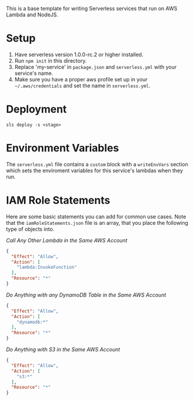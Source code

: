 This is a base template for writing Serverless
services that run on AWS Lambda and NodeJS.

Setup
=====

1. Have serverless version 1.0.0-rc.2 or higher installed.
2. Run `npm init` in this directory.
3. Replace 'my-service' in `package.json` and `serverless.yml` with your service's name.
4. Make sure you have a proper aws profile set up in your `~/.aws/credentials` and set the name in `serverless.yml`.

Deployment
==========

`sls deploy -s <stage>`

Environment Variables
=====================

The `serverless.yml` file contains a `custom` block
with a `writeEnvVars` section which sets the enviroment
variables for this service's lambdas when they run.

IAM Role Statements
===================

Here are some basic statements you can add for
common use cases. Note that the `iamRoleStatements.json`
file is an array, that you place the following
type of objects into.


_Call Any Other Lambda in the Same AWS Account_
```json
{
  "Effect": "Allow",
  "Action": [
    "lambda:InvokeFunction"
  ],
  "Resource": "*"
}
```

_Do Anything with any DynamoDB Table in the Same AWS Account_
```json
{
  "Effect": "Allow",
  "Action": [
    "dynamodb:*"
  ],
  "Resource": "*"
}
```

_Do Anything with S3 in the Same AWS Account_
```json
{
  "Effect": "Allow",
  "Action": [
    "s3:*"
  ],
  "Resource": "*"
}
```